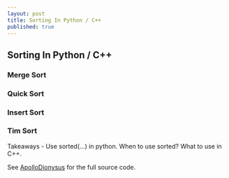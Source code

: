 ```yaml
---
layout: post
title: Sorting In Python / C++
published: true
---
```

## Sorting In Python / C++

### Merge Sort

### Quick Sort

### Insert Sort

### Tim Sort

Takeaways - Use sorted(...) in python. When to use sorted? What to use in C++.

See [ApolloDionysus](https://github.com/ApolloDionysus/sort) for the full source code.
